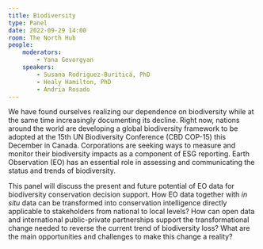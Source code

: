 ```yaml
---
title: Biodiversity
type: Panel
date: 2022-09-29 14:00
room: The North Hub
people:
    moderators:
        - Yana Gevorgyan
    speakers:
        - Susana Rodriguez-Buriticá, PhD
        - Healy Hamilton, PhD
        - Andria Rosado
---
```

We have found ourselves realizing our dependence on biodiversity while at the same time increasingly documenting its decline. Right now, nations around the world are developing a global biodiversity framework to be adopted at the 15th UN Biodiversity Conference (CBD COP-15) this December in Canada. Corporations are seeking ways to measure and monitor their biodiversity impacts as a component of ESG reporting. Earth Observation (EO) has an essential role in assessing and communicating the status and trends of biodiversity.  

This panel will discuss the present and future potential of EO data for biodiversity conservation decision support. How EO data together with *in situ* data can be transformed into conservation intelligence directly applicable to stakeholders from national to local levels? How can open data and international public-private partnerships support the transformational change needed to reverse the current trend of biodiversity loss? What are the main opportunities and challenges to make this change a reality?

